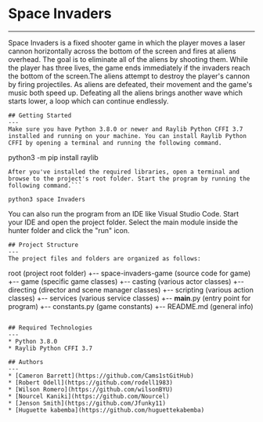 # Space Invaders
---
Space Invaders is a fixed shooter game in which the player moves a laser cannon horizontally across the bottom of the screen and fires at aliens overhead. The goal is to eliminate all of the aliens by shooting them. While the player has three lives, the game ends immediately if the invaders reach the bottom of the screen.The aliens attempt to destroy the player's cannon by firing projectiles. As aliens are defeated, their movement and the game's music both speed up. Defeating all the aliens brings another wave which starts lower, a loop which can continue endlessly.
```
## Getting Started
---
Make sure you have Python 3.8.0 or newer and Raylib Python CFFI 3.7 installed and running on your machine. You can install Raylib Python CFFI by opening a terminal and running the following command.
```
python3 -m pip install raylib
```
After you've installed the required libraries, open a terminal and browse to the project's root folder. Start the program by running the following command.```

python3 space Invaders
```
You can also run the program from an IDE like Visual Studio Code. Start your IDE and open the 
project folder. Select the main module inside the hunter folder and click the "run" icon.
```
## Project Structure
---
The project files and folders are organized as follows:
```
root                    (project root folder)
+-- space-invaders-game (source code for game)
  +-- game              (specific game classes)
    +-- casting         (various actor classes)
    +-- directing       (director and scene manager classes)
    +-- scripting       (various action classes)
    +-- services        (various service classes)
  +-- __main__.py       (entry point for program)
  +-- constants.py      (game constants)
+-- README.md           (general info)
```

## Required Technologies
---
* Python 3.8.0
* Raylib Python CFFI 3.7

## Authors
---
* [Cameron Barrett](https://github.com/Cams1stGitHub) 
* [Robert Odell](https://github.com/rodell1983) 
* [Wilson Romero](https://github.com/wilsonBYU) 
* [Nourcel Kaniki](https://github.com/Nourcel) 
* [Jenson Smith](https://github.com/Jfunky11) 
* [Huguette kabemba](https://github.com/huguettekabemba)
```



